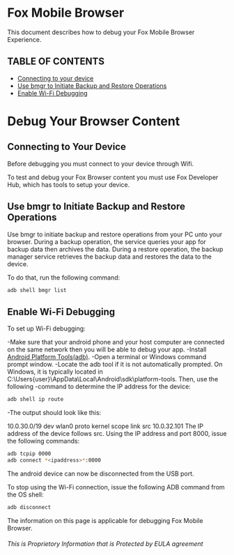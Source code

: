# Fox Mobile Browser
This document describes how to debug your Fox Mobile Browser Experience. 

## TABLE OF CONTENTS

- [Connecting to your device](##connecting-to-your-device)
- [Use bmgr to Initiate Backup and Restore Operations](#use-bgmr-to-initiate-backup-and-restore-operation)
- [Enable Wi-Fi Debugging](#enable-wifi-debugging)

# Debug Your Browser Content

## Connecting to Your Device

Before debugging you must connect to your device through Wifi.

To test and debug your Fox Browser content you must use Fox Developer Hub, which has tools to setup your device.

## Use bmgr to Initiate Backup and Restore Operations
Use bmgr to initiate backup and restore operations from your PC unto your browser. During a backup operation, the service queries your app for backup data then archives the data. During a restore operation, the backup manager service retrieves the backup data and restores the data to the device.

To do that, run the following command: 

```sh
adb shell bmgr list 
```

## Enable Wi-Fi Debugging

To set up Wi-Fi debugging:

-Make sure that your android phone and your host computer are connected on the same network then you will be able to debug your app.
-Install [Android Platform Tools(adb)](https://developer.android.com/studio/command-line/adb).
-Open a terminal or Windows command prompt window.
-Locate the adb tool if it is not automatically prompted. On Windows, it is typically located in C:\Users\{user}\AppData\Local\Android\sdk\platform-tools. Then, use the following -command to determine the IP address for the device:
```sh
adb shell ip route
```
-The output should look like this:

10.0.30.0/19 dev wlan0  proto kernel  scope link  src 10.0.32.101
The IP address of the device follows src. Using the IP address and port 8000, issue the following commands:
```sh
adb tcpip 0000
adb connect *<ipaddress>*:0000
```

The android device can now be disconnected from the USB port. 

To stop using the Wi-Fi connection, issue the following ADB command from the OS shell:
 
``` sh 
adb disconnect
```

The information on this page is applicable for debugging Fox Mobile Browser.
  
 ###### This is Proprietory Information that is Protected by EULA agreement
